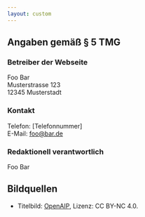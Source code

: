 ```yaml
---
layout: custom
---
```


## Angaben gemäß § 5 TMG

### Betreiber der Webseite

Foo Bar  
Musterstrasse 123  
12345 Musterstadt

### Kontakt

Telefon: [Telefonnummer]  
E-Mail: foo@bar.de

### Redaktionell verantwortlich

Foo Bar

## Bildquellen

* Titelbild: [OpenAIP](https://next.openaip.net), Lizenz: CC BY-NC 4.0.
